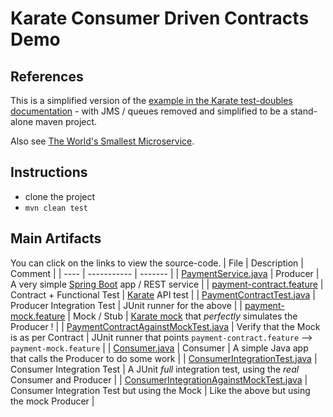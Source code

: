 # Karate Consumer Driven Contracts Demo

## References

This is a simplified version of the [example in the Karate test-doubles documentation](https://github.com/intuit/karate/tree/master/karate-netty#consumer-provider-example) - with JMS / queues removed and simplified to be a stand-alone maven project.

Also see [The World's Smallest Microservice](https://www.linkedin.com/pulse/worlds-smallest-micro-service-peter-thomas/).

## Instructions

* clone the project
* `mvn clean test`

## Main Artifacts

You can click on the links to view the source-code.
| File | Description | Comment |
| ---- | ----------- | ------- |
| [PaymentService.java](payment-producer/src/main/java/payment/producer/PaymentService.java) | Producer | A very simple [Spring Boot](https://spring.io/projects/spring-boot) app / REST service |
| [payment-contract.feature](payment-producer/src/test/java/payment/producer/contract/payment-contract.feature) | Contract + Functional Test | [Karate](https://github.com/intuit/karate) API test |
| [PaymentContractTest.java](payment-producer/src/test/java/payment/producer/contract/PaymentContractTest.java) | Producer Integration Test | JUnit runner for the above |
| [payment-mock.feature](payment-producer/src/test/java/payment/producer/mock/payment-mock.feature) | Mock / Stub | [Karate mock](https://github.com/intuit/karate/tree/master/karate-netty) that *perfectly* simulates the Producer ! |
| [PaymentContractAgainstMockTest.java](payment-producer/src/test/java/payment/producer/mock/PaymentContractAgainstMockTest.java) | Verify that the Mock is as per Contract | JUnit runner that points `payment-contract.feature` --> `payment-mock.feature` |
| [Consumer.java](payment-consumer/src/main/java/payment/consumer/Consumer.java) | Consumer | A simple Java app that calls the Producer to do some work |
| [ConsumerIntegrationTest.java](payment-consumer/src/test/java/payment/consumer/ConsumerIntegrationTest.java) | Consumer Integration Test | A JUnit *full* integration test, using the *real* Consumer and Producer |
| [ConsumerIntegrationAgainstMockTest.java](payment-consumer/src/test/java/payment/consumer/ConsumerIntegrationAgainstMockTest.java) | Consumer Integration Test but using the Mock | Like the above but using the mock Producer |
